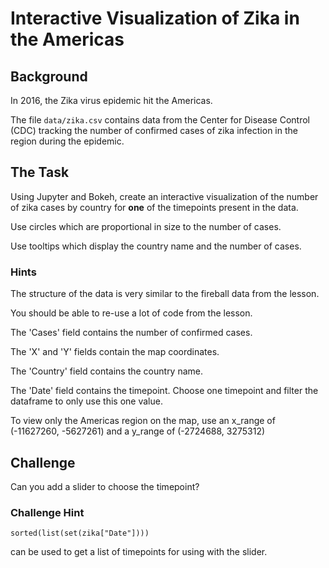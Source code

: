 # Interactive Visualization of Zika in the Americas

## Background

In 2016, the Zika virus epidemic hit the Americas.  

The file ```data/zika.csv``` contains data from the Center for Disease Control (CDC) tracking the number of confirmed cases of zika infection in the region during the epidemic.


## The Task

Using Jupyter and Bokeh, create an interactive visualization of the number of zika cases by country for **one** of the timepoints present in the data.

Use circles which are proportional in size to the number of cases.

Use tooltips which display the country name and the number of cases.


### Hints

The structure of the data is very similar to the fireball data from the lesson.

You should be able to re-use a lot of code from the lesson.

The 'Cases' field contains the number of confirmed cases.

The 'X' and 'Y' fields contain the map coordinates.

The 'Country' field contains the country name.

The 'Date' field contains the timepoint. Choose one timepoint and filter the dataframe to only use this one value.

To view only the Americas region on the map, use an x_range of (-11627260, -5627261) and a y_range of (-2724688, 3275312)


## Challenge

Can you add a slider to choose the timepoint?


### Challenge Hint

```
sorted(list(set(zika["Date"])))
```
can be used to get a list of timepoints for using with the slider.
